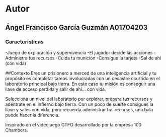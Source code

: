 # Autor
## Ángel Francisco García Guzmán A01704203

### Características 

-Juego de exploración y supervivencia
-El jugador decide las acciones
-Administra tus recursos
-Cuida tu munición
-Consigue la tarjeta
-Sal de ahí (con vida)

##Contexto
Eres un prisionero a merced de una inteligencia artificial y tu propósito es completar tareas involucradas con un desastre ocurrido en el laboratorio principal bajo tierra. En este caso tu misión es conseguir una llave de acceso perdida y salir de ahí… con vida.

Selecciona un nivel del laboratorio por explorar, prepara tus recursos y adéntrate en el infierno bajo tierra. Con un poco de suerte consigues la llave y sales con vida, pero recuerda administrar tus recursos, una bala puede hacer la diferencia. 

Inspirado en el videojuego GTFO desarrollado por la empresa 100 Chambers. 
